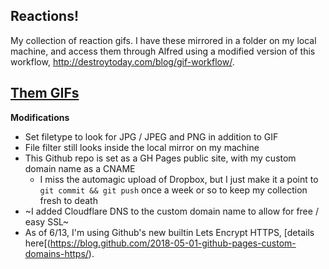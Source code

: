 ## Reactions!
My collection of reaction gifs. I have these mirrored in a folder on my local machine, and access them through Alfred using a modified version of this workflow, http://destroytoday.com/blog/gif-workflow/.

## [Them GIFs](https://github.com/milsyobtaf/gifs)

**Modifications**
* Set filetype to look for JPG / JPEG and PNG in addition to GIF
* File filter still looks inside the local mirror on my machine
* This Github repo is set as a GH Pages public site, with my custom domain name as a CNAME
  * I miss the automagic upload of Dropbox, but I just make it a point to `git commit && git push` once a week or so to keep my collection fresh to death
* ~I added Cloudflare DNS to the custom domain name to allow for free / easy SSL~
* As of 6/13, I'm using Github's new builtin Lets Encrypt HTTPS, [details here[(https://blog.github.com/2018-05-01-github-pages-custom-domains-https/).
